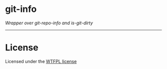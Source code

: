 # git-info

_Wrapper over git-repo-info and is-git-dirty_

---

# License

Licensed under the [WTFPL license](http://www.wtfpl.net/)
